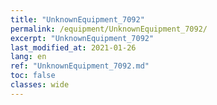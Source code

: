 ```yaml
---
title: "UnknownEquipment_7092"
permalink: /equipment/UnknownEquipment_7092/
excerpt: "UnknownEquipment_7092"
last_modified_at: 2021-01-26
lang: en
ref: "UnknownEquipment_7092.md"
toc: false
classes: wide
---
```


